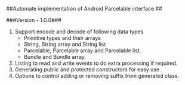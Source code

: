 ##Automate implementation of Android Parcelable interface.##

###Version - 1.0.0###

1. Support encode and decode of following data types
    * Primitive types and their arrays
    * String, String array and String list
    * Parcelable, Parcelable array and Parcelable list.
    * Bundle and Bundle array.
2. Listing to read and write events to do extra processing if required.
3. Generating public and protected constructors for easy use.
4. Options to control adding or removing suffix from generated class.

